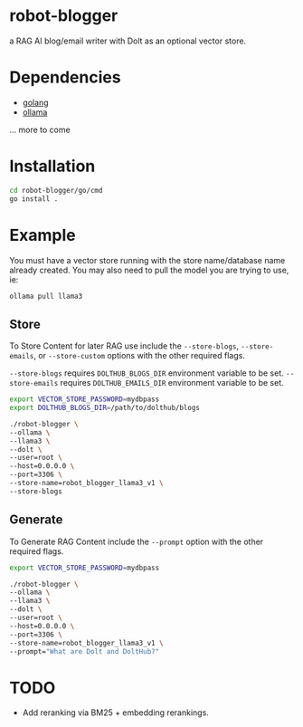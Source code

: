 # robot-blogger

a RAG AI blog/email writer with Dolt as an optional vector store.

# Dependencies

* [golang](https://go.dev/doc/install)
* [ollama](https://ollama.com/download)

... more to come

# Installation

```bash
cd robot-blogger/go/cmd
go install .
```

# Example

You must have a vector store running with the store name/database name already created. You may also need to pull the model
you are trying to use, ie:

```bash
ollama pull llama3
```

## Store

To Store Content for later RAG use include the `--store-blogs`, `--store-emails`, or `--store-custom` options with the other required flags.

`--store-blogs` requires `DOLTHUB_BLOGS_DIR` environment variable to be set.
`--store-emails` requires `DOLTHUB_EMAILS_DIR` environment variable to be set.

```bash
export VECTOR_STORE_PASSWORD=mydbpass
export DOLTHUB_BLOGS_DIR=/path/to/dolthub/blogs

./robot-blogger \
--ollama \
--llama3 \
--dolt \
--user=root \
--host=0.0.0.0 \
--port=3306 \
--store-name=robot_blogger_llama3_v1 \
--store-blogs
```

## Generate

To Generate RAG Content include the `--prompt` option with the other required flags.

```bash
export VECTOR_STORE_PASSWORD=mydbpass

./robot-blogger \
--ollama \
--llama3 \
--dolt \
--user=root \
--host=0.0.0.0 \
--port=3306 \
--store-name=robot_blogger_llama3_v1 \
--prompt="What are Dolt and DoltHub?"
```


# TODO

* Add reranking via BM25 + embedding rerankings.

